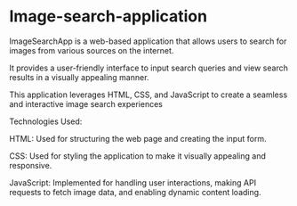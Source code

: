 # Image-search-application
ImageSearchApp is a web-based application that allows users to search for images from various sources on the internet.

It provides a user-friendly interface to input search queries and view search results in a visually appealing manner. 

This application leverages HTML, CSS, and JavaScript to create a seamless and interactive image search experiences 



Technologies Used:

HTML: Used for structuring the web page and creating the input form.

CSS: Used for styling the application to make it visually appealing and responsive.

JavaScript: Implemented for handling user interactions, making API requests to fetch image data, and enabling dynamic content loading.
